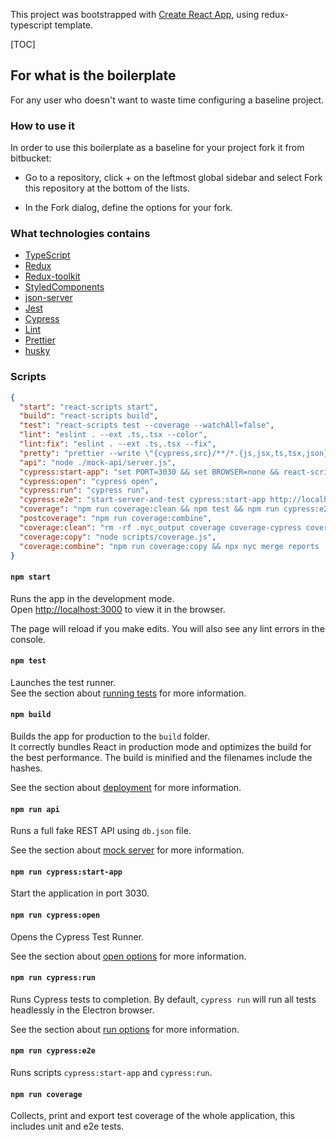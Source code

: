 This project was bootstrapped with [Create React App](https://github.com/facebook/create-react-app), using redux-typescript template.

[TOC]

## For what is the boilerplate

For any user who doesn't want to waste time configuring a baseline project.

### How to use it

In order to use this boilerplate as a baseline for your project fork it from bitbucket:

- Go to a repository, click + on the leftmost global sidebar and select Fork this repository at the bottom of the lists.

- In the Fork dialog, define the options for your fork.

### What technologies contains

- [TypeScript](https://www.typescriptlang.org/)
- [Redux](https://github.com/reduxjs/react-redux)
- [Redux-toolkit](https://github.com/reduxjs/redux-toolkit#readme)
- [StyledComponents](https://styled-components.com/)
- [json-server](https://github.com/typicode/json-server)
- [Jest](https://jestjs.io/)
- [Cypress](https://github.com/cypress-io/cypress)
- [Lint](https://eslint.org/)
- [Prettier](https://prettier.io/)
- [husky](https://typicode.github.io/husky/#/)

### Scripts

```json
{
  "start": "react-scripts start",
  "build": "react-scripts build",
  "test": "react-scripts test --coverage --watchAll=false",
  "lint": "eslint . --ext .ts,.tsx --color",
  "lint:fix": "eslint . --ext .ts,.tsx --fix",
  "pretty": "prettier --write \"{cypress,src}/**/*.{js,jsx,ts,tsx,json}\"",
  "api": "node ./mock-api/server.js",
  "cypress:start-app": "set PORT=3030 && set BROWSER=none && react-scripts -r @cypress/instrument-cra start",
  "cypress:open": "cypress open",
  "cypress:run": "cypress run",
  "cypress:e2e": "start-server-and-test cypress:start-app http://localhost:3030 cypress:run",
  "coverage": "npm run coverage:clean && npm test && npm run cypress:e2e",
  "postcoverage": "npm run coverage:combine",
  "coverage:clean": "rm -rf .nyc_output coverage coverage-cypress coverage-combined reports || true",
  "coverage:copy": "node scripts/coverage.js",
  "coverage:combine": "npm run coverage:copy && npx nyc merge reports .nyc_output/out.json && npx nyc report --reporter lcov --reporter text --report-dir coverage-combined"
}
```

#### `npm start`

Runs the app in the development mode.<br />
Open [http://localhost:3000](http://localhost:3000) to view it in the browser.

The page will reload if you make edits. You will also see any lint errors in the console.

#### `npm test`

Launches the test runner.<br />
See the section about [running tests](https://facebook.github.io/create-react-app/docs/running-tests) for more information.

#### `npm build`

Builds the app for production to the `build` folder.<br />
It correctly bundles React in production mode and optimizes the build for the best performance. The build is minified and the filenames include the hashes.<br />

See the section about [deployment](https://facebook.github.io/create-react-app/docs/deployment) for more information.

#### `npm run api`

Runs a full fake REST API using `db.json` file.<br />

See the section about [mock server](https://www.npmjs.com/package/json-server#getting-started) for more information.

#### `npm run cypress:start-app`

Start the application in port 3030.

#### `npm run cypress:open`

Opens the Cypress Test Runner.<br />

See the section about [open options](https://docs.cypress.io/guides/guides/command-line.html#cypress-open) for more information.

#### `npm run cypress:run`

Runs Cypress tests to completion. By default, `cypress run` will run all tests headlessly in the Electron browser.<br />

See the section about [run options](https://docs.cypress.io/guides/guides/command-line.html#cypress-run) for more information.

#### `npm run cypress:e2e`

Runs scripts `cypress:start-app` and `cypress:run`.

#### `npm run coverage`

Collects, print and export test coverage of the whole application, this includes unit and e2e tests.
